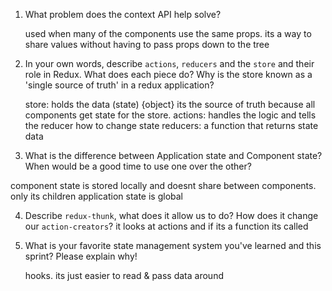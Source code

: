 1. What problem does the context API help solve?
   
   used when many of the components use the same props. its a way to share values without having to pass props down to the tree

2. In your own words, describe `actions`, `reducers` and the `store` and their role in Redux. What does each piece do? Why is the store known as a 'single source of truth' in a redux application? 
   
   store: holds the data (state) {object} its the source of truth because all components get state for the store.
   actions: handles the logic and tells the reducer how to change state
   reducers: a function that returns state data
   
3. What is the difference between Application state and Component state? When would be a good time to use one over the other?

  component state is stored locally and doesnt share between components. only its children
  application state is global

4. Describe `redux-thunk`, what does it allow us to do? How does it change our `action-creators`? it looks at actions and if its a function its called
   
5. What is your favorite state management system you've learned and this sprint? Please explain why! 
   
   hooks. its just easier to read & pass data around
